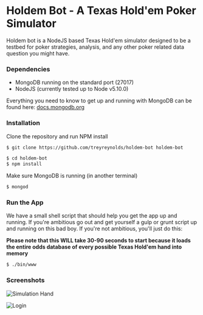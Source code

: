 # Holdem Bot - A Texas Hold'em Poker Simulator 

Holdem bot is a NodeJS based Texas Hold'em simulator designed to be a testbed for poker strategies, analysis, and any other poker related data question you might have.

### Dependencies

  - MongoDB running on the standard port (27017)
  - NodeJS (currently tested up to Node v5.10.0)

Everything you need to know to get up and running with MongoDB can be found here:
[docs.mongodb.org](https://docs.mongodb.org/getting-started/shell/installation/)

### Installation

Clone the repository and run NPM install

```sh
$ git clone https://github.com/treyreynolds/holdem-bot holdem-bot
```

```sh
$ cd holdem-bot
$ npm install
```

Make sure MongoDB is running (in another terminal)
```sh
$ mongod
```

### Run the App

We have a small shell script that should help you get the app up and running. If you're ambitious go out and get yourself a gulp or grunt script up and running on this bad boy. If you're not ambitious, you'll just do this:

**Please note that this WILL take 30-90 seconds to start because it loads the entire odds database of every possible Texas Hold'em hand into memory**
```sh
$ ./bin/www
```



### Screenshots

![Simulation Hand](https://www.dropbox.com/s/3unb0lo5v4t9tdv/Screenshot%202016-04-01%2022.46.57.png?dl=1 "Poker Hand Simulation")

![Login](https://www.dropbox.com/s/34f4d4lwpz97k1p/Screenshot%202016-04-01%2023.12.26.png?dl=1 "Login Screen")
